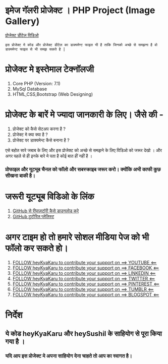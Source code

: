 # इमेज गॅलरी प्रोजेक्ट । PHP Project (Image Gallery)

[प्रोजेक्ट डीटेल विडिओ ](https://www.youtube.com/watch?v=aMVVRYaT_NA)

    इस प्रोजेक्ट मे कोड और प्रोजेक्ट डीटेल का डाक्यमेन्ट फाइल भी है ताकि जिनको अच्छे से समझना है वो डाक्यमेन्ट फाइल से भी समझ सकते है |

# प्रोजेक्ट मे इस्तेमाल टेक्नॉलजी 

1. Core PHP (Version: 7.1)
2. MySql Database
3. HTML,CSS,Bootstrap (Web Designing)

# प्रोजेक्ट के बारें मे ज्यादा जानकारी के लिए। जैसे की  -

1. प्रोजेक्ट को कैसे सेटअप करना है ?
2. प्रोजेक्ट मे क्या क्या है ?
3. प्रोजेक्ट पर डाक्यमेन्ट कैसे बनाना है ?

एसे बहोत सारे जबाब के लिए और इस प्रोजेक्ट को अच्छे से समझने के लिए विडिओ को जरूर देखो । 
और अगर पहले से ही इनके बारे मे पता है कोई बात हीं नहीं है । 

### प्रोफाइल और यूट्यूब चैनल को फॉलो और सबस्क्राइब जरूर करो। क्योंकि अभी काफी कुछ सीखना बाकी है। 

# जरूरी यूट्यूब विडिओ के लिंक 

1. [GitHub से रीपाज़टॉरी कैसे डाउनलोड करे](https://www.youtube.com/watch?v=LUyVs2MTlTM&list=PLK6wiPavf7Qjydpc5v-hdIoqCx2V19pHP&index=2&t=0s)
2. [GitHub टूटोरिल प्लेलिस्ट](https://www.youtube.com/playlist?list=PLK6wiPavf7Qjydpc5v-hdIoqCx2V19pHP)

# अगर टाइम हो तो हमारे सोशल मीडिया पेज को भी फॉलो कर सकते हो। 

1. [FOLLOW heyKyaKaru to contribute your support on ==>      YOUTUBE    <==](https://www.youtube.com/channel/UCphs2JfmIClR62wbyf76HDg/featured?view_as=subscriber)
2. [FOLLOW heyKyaKaru to contribute your support on ==>     FACEBOOK    <==](https://www.facebook.com/heykyakaru/)
3. [FOLLOW heyKyaKaru to contribute your support on ==>     LINKEDIN    <==](https://www.linkedin.com/in/heykyakaru/)
4. [FOLLOW heyKyaKaru to contribute your support on ==>     TWITTER     <==](https://twitter.com/heykyakaru)
5. [FOLLOW heyKyaKaru to contribute your support on ==>     PINTEREST   <==](https://in.pinterest.com/heykyakaru/)
6. [FOLLOW heyKyaKaru to contribute your support on ==>     TUMBLR      <==](https://www.tumblr.com/settings/blog/heykyakaru)
7. [FOLLOW heyKyaKaru to contribute your support on ==>     BLOGSPOT    <==](https://heykyakaru.blogspot.com/)


# निर्देश 

## ये कोड heyKyaKaru और heySushil के साहियोग से पूरा किया गया है । 

### यदि आप इस प्रोजेक्ट मे अपना साहियोग देना चाहते तो आप का स्वागत है। 
